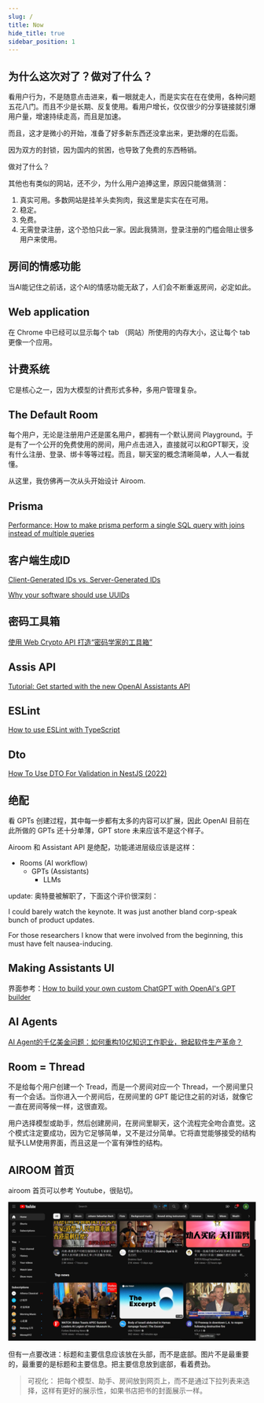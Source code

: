```yaml
---
slug: /
title: Now
hide_title: true
sidebar_position: 1
---
```


## 为什么这次对了？做对了什么？

看用户行为，不是随意点击进来，看一眼就走人，而是实实在在在使用，各种问题五花八门。而且不少是长期、反复使用。看用户增长，仅仅很少的分享链接就引爆用户量，增速持续走高，而且是加速。

而且，这才是微小的开始，准备了好多新东西还没拿出来，更劲爆的在后面。

因为双方的封锁，因为国内的贫困，也导致了免费的东西畅销。

做对了什么？

其他也有类似的网站，还不少，为什么用户追捧这里，原因只能做猜测：

1. 真实可用。多数网站是挂羊头卖狗肉，我这里是实实在在可用。
2. 稳定。
3. 免费。
4. 无需登录注册，这个恐怕只此一家。因此我猜测，登录注册的门槛会阻止很多用户来使用。


## 房间的情感功能

当AI能记住之前话，这个AI的情感功能无敌了，人们会不断重返房间，必定如此。


## Web application

在 Chrome 中已经可以显示每个 tab （网站）所使用的内存大小，这让每个 tab 更像一个应用。


## 计费系统

它是核心之一，因为大模型的计费形式多种，多用户管理复杂。



## The Default Room

每个用户，无论是注册用户还是匿名用户，都拥有一个默认房间 Playground。于是有了一个公开的免费使用的房间，用户点击进入，直接就可以和GPT聊天，没有什么注册、登录、绑卡等等过程。而且，聊天室的概念清晰简单，人人一看就懂。

从这里，我仿佛再一次从头开始设计 Airoom.


## Prisma

[Performance: How to make prisma perform a single SQL query with joins instead of multiple queries](https://github.com/prisma/prisma/discussions/12715)


## 客户端生成ID

[Client-Generated IDs vs. Server-Generated IDs](https://www.techyourchance.com/client-generated-ids-vs-server-generated-ids/)

[Why your software should use UUIDs](https://devforth.io/blog/why-your-software-should-use-uuids/)


## 密码工具箱

[使用 Web Crypto API 打造“密码学家的工具箱”](https://roubin.me/web-crypto-api-introduction/)


## Assis API

[Tutorial: Get started with the new OpenAI Assistants API](https://medium.com/@ralfelfving/tutorial-get-started-with-the-new-openai-assistants-api-7049c2517bfe)


## ESLint

[How to use ESLint with TypeScript](https://khalilstemmler.com/blogs/typescript/eslint-for-typescript/)


## Dto

[How To Use DTO For Validation in NestJS (2022)](https://betterprogramming.pub/how-to-use-data-transfer-objects-dto-for-validation-in-nest-js-7ff95309f650)


## 绝配

看 GPTs 创建过程，其中每一步都有太多的内容可以扩展，因此 OpenAI 目前在此所做的 GPTs 还十分单薄，GPT store 未来应该不是这个样子。

Airoom 和 Assistant API 是绝配，功能递进层级应该是这样：

- Rooms (AI workflow)
  - GPTs (Assistants)
    - LLMs

update: 奥特曼被解职了，下面这个评价很深刻：

I could barely watch the keynote. It was just another bland corp-speak bunch of product updates.

For those researchers I know that were involved from the beginning, this must have felt nausea-inducing.


## Making Assistants UI

界面参考：[How to build your own custom ChatGPT with OpenAI's GPT builder](https://zapier.com/blog/custom-chatgpt/)


## AI Agents

[AI Agent的千亿美金问题：如何重构10亿知识工作职业，掀起软件生产革命？](https://mp.weixin.qq.com/s/JYu_oXWbWbasT1fcBRo-cA)


## Room = Thread

不是给每个用户创建一个 Tread，而是一个房间对应一个 Thread，一个房间里只有一个会话。当你进入一个房间后，在房间里的 GPT 能记住之前的对话，就像它一直在房间等候一样，这很直观。

用户选择模型或助手，然后创建房间，在房间里聊天，这个流程完全吻合直觉。这个模式注定要成功，因为它足够简单，又不是过分简单。它将直觉能够接受的结构赋予LLM使用界面，而且这是一个富有弹性的结构。


## AIROOM 首页

airoom 首页可以参考 Youtube，很贴切。

![youtube](./images/youtube.png)

但有一点要改进：标题和主要信息应该放在头部，而不是底部。图片不是最重要的，最重要的是标题和主要信息。把主要信息放到底部，看着费劲。

> 可视化：
> 把每个模型、助手、房间放到网页上，而不是通过下拉列表来选择，这样有更好的展示性，如果书店把书的封面展示一样。




